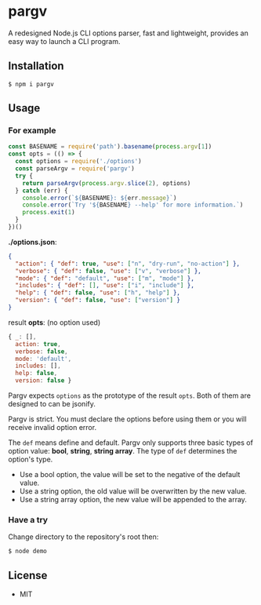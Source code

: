 # pargv

A redesigned Node.js CLI options parser, fast and lightweight, provides an easy way to launch a CLI program.

## Installation

```shell
$ npm i pargv
```

## Usage

### For example

```javascript
const BASENAME = require('path').basename(process.argv[1])
const opts = (() => {
  const options = require('./options')
  const parseArgv = require('pargv')
  try {
    return parseArgv(process.argv.slice(2), options)
  } catch (err) {
    console.error(`${BASENAME}: ${err.message}`)
    console.error(`Try '${BASENAME} --help' for more information.`)
    process.exit(1)
  }
})()
```

**./options.json**:

```json
{
  "action": { "def": true, "use": ["n", "dry-run", "no-action"] },
  "verbose": { "def": false, "use": ["v", "verbose"] },
  "mode": { "def": "default", "use": ["m", "mode"] },
  "includes": { "def": [], "use": ["i", "include"] },
  "help": { "def": false, "use": ["h", "help"] },
  "version": { "def": false, "use": ["version"] }
}
```

result **opts**: (no option used)

```javascript
{ _: [],
  action: true,
  verbose: false,
  mode: 'default',
  includes: [],
  help: false,
  version: false }
```

Pargv expects `options` as the prototype of the result `opts`. Both of them are designed to can be jsonify.

Pargv is strict. You must declare the options before using them or you will receive invalid option error.

The `def` means define and default. Pargv only supports three basic types of option value: **bool**, **string**, **string array**. The type of `def` determines the option's type. 

- Use a bool option, the value will be set to the negative of the default value. 
- Use a string option, the old value will be overwritten by the new value.
- Use a string array option, the new value will be appended to the array.

### Have a try

Change directory to the repository's root then:

```shell
$ node demo
```

## License

- MIT

